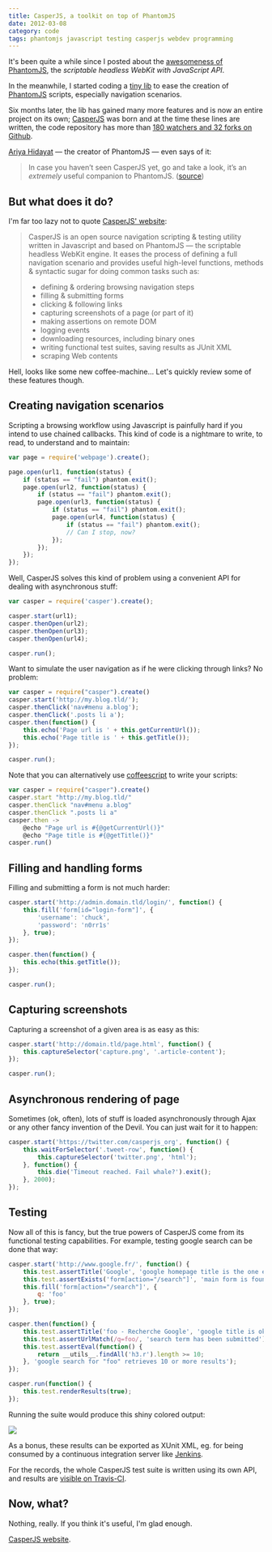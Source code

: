 ```yaml
---
title: CasperJS, a toolkit on top of PhantomJS
date: 2012-03-08
category: code
tags: phantomjs javascript testing casperjs webdev programming
---
```


It's been quite a while since I posted about the [awesomeness of PhantomJS](/code/2011/scrape-and-test-any-webpage-using-phantomjs/), the *scriptable headless WebKit with JavaScript API*.

In the meanwhile, I started coding a [tiny lib](https://github.com/n1k0/casperjs/commit/133310d814d79db08c3982ee4af31d0a71813b8c) to ease the creation of [PhantomJS](http://phantomjs.org/) scripts, especially navigation scenarios.

Six months later, the lib has gained many more features and is now an entire project on its own; [CasperJS](http://casperjs.org/) was born and at the time these lines are written, the code repository has more than [180 watchers and 32 forks on Github](https://github.com/n1k0/casperjs).

[Ariya Hidayat](http://ariya.ofilabs.com/)&nbsp;— the creator of PhantomJS&nbsp;— even says of it:

> In case you haven’t seen CasperJS yet, go and take a look, it’s an _extremely_ useful companion to PhantomJS. ([source](http://ariya.ofilabs.com/2012/03/phantomjs-and-travis-ci.html))

## But what does it do?

I'm far too lazy not to quote [CasperJS' website](http://casperjs.org/):

> CasperJS is an open source navigation scripting & testing utility written in Javascript and based on PhantomJS — the scriptable headless WebKit engine. It eases the process of defining a full navigation scenario and provides useful high-level functions, methods & syntactic sugar for doing common tasks such as:
>
> * defining & ordering browsing navigation steps
> * filling & submitting forms
> * clicking & following links
> * capturing screenshots of a page (or part of it)
> * making assertions on remote DOM
> * logging events
> * downloading resources, including binary ones
> * writing functional test suites, saving results as JUnit XML
> * scraping Web contents

Hell, looks like some new coffee-machine… Let's quickly review some of these features though.

## Creating navigation scenarios

Scripting a browsing workflow using Javascript is painfully hard if you intend to use chained callbacks. This kind of code is a nightmare to write, to read, to understand and to maintain:

```js
var page = require('webpage').create();

page.open(url1, function(status) {
    if (status == "fail") phantom.exit();
    page.open(url2, function(status) {
        if (status == "fail") phantom.exit();
        page.open(url3, function(status) {
            if (status == "fail") phantom.exit();
            page.open(url4, function(status) {
                if (status == "fail") phantom.exit();
                // Can I stop, now?
            });
        });
    });
});
```

Well, CasperJS solves this kind of problem using a convenient API for dealing with asynchronous stuff:

```js
var casper = require('casper').create();

casper.start(url1);
casper.thenOpen(url2);
casper.thenOpen(url3);
casper.thenOpen(url4);

casper.run();
```

Want to simulate the user navigation as if he were clicking through links? No problem:

```js
var casper = require("casper").create()
casper.start('http://my.blog.tld/');
casper.thenClick('nav#menu a.blog');
casper.thenClick('.posts li a');
casper.then(function() {
    this.echo('Page url is ' + this.getCurrentUrl());
    this.echo('Page title is ' + this.getTitle());
});

casper.run();
```

Note that you can alternatively use [coffeescript](http://coffeescript.org/) to write your scripts:

```js
var casper = require("casper").create()
casper.start "http://my.blog.tld/"
casper.thenClick "nav#menu a.blog"
casper.thenClick ".posts li a"
casper.then ->
    @echo "Page url is #{@getCurrentUrl()}"
    @echo "Page title is #{@getTitle()}"
casper.run()
```

## Filling and handling forms

Filling and submitting a form is not much harder:

```js
casper.start('http://admin.domain.tld/login/', function() {
    this.fill('form[id="login-form"]', {
        'username': 'chuck',
        'password': 'n0rr1s'
    }, true);
});

casper.then(function() {
    this.echo(this.getTitle());
});

casper.run();
```

## Capturing screenshots

Capturing a screenshot of a given area is as easy as this:

```js
casper.start('http://domain.tld/page.html', function() {
    this.captureSelector('capture.png', '.article-content');
});

casper.run();
```

## Asynchronous rendering of page

Sometimes (ok, often), lots of stuff is loaded asynchronously through Ajax or any other fancy invention of the Devil. You can just wait for it to happen:

```js
casper.start('https://twitter.com/casperjs_org', function() {
    this.waitForSelector('.tweet-row', function() {
        this.captureSelector('twitter.png', 'html');
    }, function() {
        this.die('Timeout reached. Fail whale?').exit();
    }, 2000);
});
```

## Testing

Now all of this is fancy, but the true powers of CasperJS come from its functional testing capabilities. For example, testing google search can be done that way:

```js
casper.start('http://www.google.fr/', function() {
    this.test.assertTitle('Google', 'google homepage title is the one expected');
    this.test.assertExists('form[action="/search"]', 'main form is found');
    this.fill('form[action="/search"]', {
        q: 'foo'
    }, true);
});

casper.then(function() {
    this.test.assertTitle('foo - Recherche Google', 'google title is ok');
    this.test.assertUrlMatch(/q=foo/, 'search term has been submitted');
    this.test.assertEval(function() {
        return __utils__.findAll('h3.r').length >= 10;
    }, 'google search for "foo" retrieves 10 or more results');
});

casper.run(function() {
    this.test.renderResults(true);
});
```

Running the suite would produce this shiny colored output:

![](/static/code/2012/testsuiteok.png)

As a bonus, these results can be exported as XUnit XML, eg. for being consumed by a continuous integration server like [Jenkins](http://jenkins-ci.org/).

For the records, the whole CasperJS test suite is written using its own API, and results are [visible on Travis-CI](http://travis-ci.org/#!/n1k0/casperjs).

## Now, what?

Nothing, really. If you think it's useful, I'm glad enough.

[CasperJS website](http://casperjs.org/).
